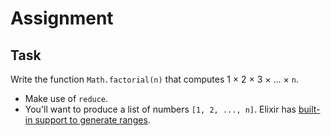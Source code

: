 # Assignment

## Task

Write the function `Math.factorial(n)` that computes 1 &times; 2 &times; 3 &times; ... &times; `n`.

* Make use of `reduce`.
* You'll want to produce a list of numbers `[1, 2, ..., n]`. Elixir has [built-in support to generate ranges](https://lmgtfy.com/?q=elixir+range).
